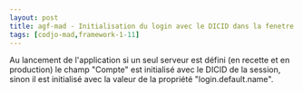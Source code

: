 ```yaml
---
layout: post
title: agf-mad - Initialisation du login avec le DICID dans la fenetre de connexion
tags: [codjo-mad,framework-1-11]
---
```

Au lancement de l'application si un seul serveur est défini (en recette et en production) le champ "Compte" est&nbsp;initialisé avec&nbsp;le DICID de la session, sinon il est initialisé avec la valeur de la propriété "login.default.name".